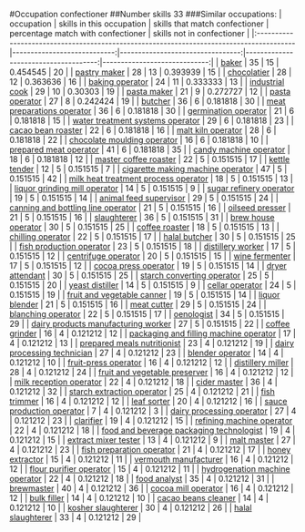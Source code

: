 #Occupation confectioner
##Number skills 33
###Similar occupations:
| occupation                                                                              |   skills in this occupation |   skills that match confectioner |   percentage match with confectioner |   skills not in confectioner |
|:----------------------------------------------------------------------------------------|----------------------------:|---------------------------------:|-------------------------------------:|-----------------------------:|
| [baker](baker.md)                                                                       |                          35 |                               15 |                             0.454545 |                           20 |
| [pastry maker](pastry_maker.md)                                                         |                          28 |                               13 |                             0.393939 |                           15 |
| [chocolatier](chocolatier.md)                                                           |                          28 |                               12 |                             0.363636 |                           16 |
| [baking operator](baking_operator.md)                                                   |                          24 |                               11 |                             0.333333 |                           13 |
| [industrial cook](industrial_cook.md)                                                   |                          29 |                               10 |                             0.30303  |                           19 |
| [pasta maker](pasta_maker.md)                                                           |                          21 |                                9 |                             0.272727 |                           12 |
| [pasta operator](pasta_operator.md)                                                     |                          27 |                                8 |                             0.242424 |                           19 |
| [butcher](butcher.md)                                                                   |                          36 |                                6 |                             0.181818 |                           30 |
| [meat preparations operator](meat_preparations_operator.md)                             |                          36 |                                6 |                             0.181818 |                           30 |
| [germination operator](germination_operator.md)                                         |                          21 |                                6 |                             0.181818 |                           15 |
| [water treatment systems operator](water_treatment_systems_operator.md)                 |                          29 |                                6 |                             0.181818 |                           23 |
| [cacao bean roaster](cacao_bean_roaster.md)                                             |                          22 |                                6 |                             0.181818 |                           16 |
| [malt kiln operator](malt_kiln_operator.md)                                             |                          28 |                                6 |                             0.181818 |                           22 |
| [chocolate moulding operator](chocolate_moulding_operator.md)                           |                          16 |                                6 |                             0.181818 |                           10 |
| [prepared meat operator](prepared_meat_operator.md)                                     |                          41 |                                6 |                             0.181818 |                           35 |
| [candy machine operator](candy_machine_operator.md)                                     |                          18 |                                6 |                             0.181818 |                           12 |
| [master coffee roaster](master_coffee_roaster.md)                                       |                          22 |                                5 |                             0.151515 |                           17 |
| [kettle tender](kettle_tender.md)                                                       |                          12 |                                5 |                             0.151515 |                            7 |
| [cigarette making machine operator](cigarette_making_machine_operator.md)               |                          47 |                                5 |                             0.151515 |                           42 |
| [milk heat treatment process operator](milk_heat_treatment_process_operator.md)         |                          18 |                                5 |                             0.151515 |                           13 |
| [liquor grinding mill operator](liquor_grinding_mill_operator.md)                       |                          14 |                                5 |                             0.151515 |                            9 |
| [sugar refinery operator](sugar_refinery_operator.md)                                   |                          19 |                                5 |                             0.151515 |                           14 |
| [animal feed supervisor](animal_feed_supervisor.md)                                     |                          29 |                                5 |                             0.151515 |                           24 |
| [canning and bottling line operator](canning_and_bottling_line_operator.md)             |                          21 |                                5 |                             0.151515 |                           16 |
| [oilseed presser](oilseed_presser.md)                                                   |                          21 |                                5 |                             0.151515 |                           16 |
| [slaughterer](slaughterer.md)                                                           |                          36 |                                5 |                             0.151515 |                           31 |
| [brew house operator](brew_house_operator.md)                                           |                          30 |                                5 |                             0.151515 |                           25 |
| [coffee roaster](coffee_roaster.md)                                                     |                          18 |                                5 |                             0.151515 |                           13 |
| [chilling operator](chilling_operator.md)                                               |                          22 |                                5 |                             0.151515 |                           17 |
| [halal butcher](halal_butcher.md)                                                       |                          30 |                                5 |                             0.151515 |                           25 |
| [fish production operator](fish_production_operator.md)                                 |                          23 |                                5 |                             0.151515 |                           18 |
| [distillery worker](distillery_worker.md)                                               |                          17 |                                5 |                             0.151515 |                           12 |
| [centrifuge operator](centrifuge_operator.md)                                           |                          20 |                                5 |                             0.151515 |                           15 |
| [wine fermenter](wine_fermenter.md)                                                     |                          17 |                                5 |                             0.151515 |                           12 |
| [cocoa press operator](cocoa_press_operator.md)                                         |                          19 |                                5 |                             0.151515 |                           14 |
| [dryer attendant](dryer_attendant.md)                                                   |                          30 |                                5 |                             0.151515 |                           25 |
| [starch converting operator](starch_converting_operator.md)                             |                          25 |                                5 |                             0.151515 |                           20 |
| [yeast distiller](yeast_distiller.md)                                                   |                          14 |                                5 |                             0.151515 |                            9 |
| [cellar operator](cellar_operator.md)                                                   |                          24 |                                5 |                             0.151515 |                           19 |
| [fruit and vegetable canner](fruit_and_vegetable_canner.md)                             |                          19 |                                5 |                             0.151515 |                           14 |
| [liquor blender](liquor_blender.md)                                                     |                          21 |                                5 |                             0.151515 |                           16 |
| [meat cutter](meat_cutter.md)                                                           |                          29 |                                5 |                             0.151515 |                           24 |
| [blanching operator](blanching_operator.md)                                             |                          22 |                                5 |                             0.151515 |                           17 |
| [oenologist](oenologist.md)                                                             |                          34 |                                5 |                             0.151515 |                           29 |
| [dairy products manufacturing worker](dairy_products_manufacturing_worker.md)           |                          27 |                                5 |                             0.151515 |                           22 |
| [coffee grinder](coffee_grinder.md)                                                     |                          16 |                                4 |                             0.121212 |                           12 |
| [packaging and filling machine operator](packaging_and_filling_machine_operator.md)     |                          17 |                                4 |                             0.121212 |                           13 |
| [prepared meals nutritionist](prepared_meals_nutritionist.md)                           |                          23 |                                4 |                             0.121212 |                           19 |
| [dairy processing technician](dairy_processing_technician.md)                           |                          27 |                                4 |                             0.121212 |                           23 |
| [blender operator](blender_operator.md)                                                 |                          14 |                                4 |                             0.121212 |                           10 |
| [fruit-press operator](fruit-press_operator.md)                                         |                          16 |                                4 |                             0.121212 |                           12 |
| [distillery miller](distillery_miller.md)                                               |                          28 |                                4 |                             0.121212 |                           24 |
| [fruit and vegetable preserver](fruit_and_vegetable_preserver.md)                       |                          16 |                                4 |                             0.121212 |                           12 |
| [milk reception operator](milk_reception_operator.md)                                   |                          22 |                                4 |                             0.121212 |                           18 |
| [cider master](cider_master.md)                                                         |                          36 |                                4 |                             0.121212 |                           32 |
| [starch extraction operator](starch_extraction_operator.md)                             |                          25 |                                4 |                             0.121212 |                           21 |
| [fish trimmer](fish_trimmer.md)                                                         |                          16 |                                4 |                             0.121212 |                           12 |
| [leaf sorter](leaf_sorter.md)                                                           |                          20 |                                4 |                             0.121212 |                           16 |
| [sauce production operator](sauce_production_operator.md)                               |                           7 |                                4 |                             0.121212 |                            3 |
| [dairy processing operator](dairy_processing_operator.md)                               |                          27 |                                4 |                             0.121212 |                           23 |
| [clarifier](clarifier.md)                                                               |                          19 |                                4 |                             0.121212 |                           15 |
| [refining machine operator](refining_machine_operator.md)                               |                          22 |                                4 |                             0.121212 |                           18 |
| [food and beverage packaging technologist](food_and_beverage_packaging_technologist.md) |                          19 |                                4 |                             0.121212 |                           15 |
| [extract mixer tester](extract_mixer_tester.md)                                         |                          13 |                                4 |                             0.121212 |                            9 |
| [malt master](malt_master.md)                                                           |                          27 |                                4 |                             0.121212 |                           23 |
| [fish preparation operator](fish_preparation_operator.md)                               |                          21 |                                4 |                             0.121212 |                           17 |
| [honey extractor](honey_extractor.md)                                                   |                          15 |                                4 |                             0.121212 |                           11 |
| [vermouth manufacturer](vermouth_manufacturer.md)                                       |                          16 |                                4 |                             0.121212 |                           12 |
| [flour purifier operator](flour_purifier_operator.md)                                   |                          15 |                                4 |                             0.121212 |                           11 |
| [hydrogenation machine operator](hydrogenation_machine_operator.md)                     |                          22 |                                4 |                             0.121212 |                           18 |
| [food analyst](food_analyst.md)                                                         |                          35 |                                4 |                             0.121212 |                           31 |
| [brewmaster](brewmaster.md)                                                             |                          40 |                                4 |                             0.121212 |                           36 |
| [cocoa mill operator](cocoa_mill_operator.md)                                           |                          16 |                                4 |                             0.121212 |                           12 |
| [bulk filler](bulk_filler.md)                                                           |                          14 |                                4 |                             0.121212 |                           10 |
| [cacao beans cleaner](cacao_beans_cleaner.md)                                           |                          14 |                                4 |                             0.121212 |                           10 |
| [kosher slaughterer](kosher_slaughterer.md)                                             |                          30 |                                4 |                             0.121212 |                           26 |
| [halal slaughterer](halal_slaughterer.md)                                               |                          33 |                                4 |                             0.121212 |                           29 |
